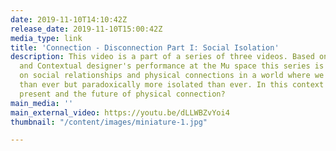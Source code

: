 ```yaml
---
date: 2019-11-10T14:10:42Z
release_date: 2019-11-10T15:00:42Z
media_type: link
title: 'Connection - Disconnection Part I: Social Isolation'
description: This video is a part of a series of three videos. Based on the Social
  and Contextual designer's performance at the Mu space this series is a reflection
  on social relationships and physical connections in a world where we are more connected
  than ever but paradoxically more isolated than ever. In this context what is the
  present and the future of physical connection?
main_media: ''
main_external_video: https://youtu.be/dLLWBZvYoi4
thumbnail: "/content/images/miniature-1.jpg"

---
```

